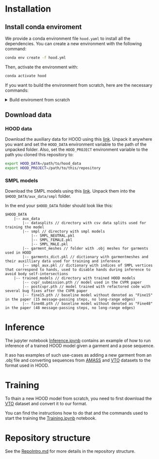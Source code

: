 # Installation


## Install conda enviroment
We provide a conda environment file `hood.yaml` to install all the dependencies. You can create a new environment with the following command:

```bash
conda env create -f hood.yml
```

Then, activate the environment with:

```bash
conda activate hood
```

If you want to build the environment from scratch, here are the necessary commands: 
<details>
  <summary>Build enviroment from scratch</summary>

```bash
# Create and activate a new environment
conda create -n hood python=3.9 -y
conda activate hood

# install pytorch (see https://pytorch.org/)
conda install pytorch torchvision torchaudio pytorch-cuda=11.7 -c pytorch -c nvidia -y

# install pytorch_geometric (see https://pytorch-geometric.readthedocs.io/en/latest/install/installation.html)
conda install pyg -c pyg -y

# install pytorch3d (see https://github.com/facebookresearch/pytorch3d/blob/main/INSTALL.md)
conda install -c fvcore -c iopath -c conda-forge fvcore iopath -y
conda install -c bottler nvidiacub -y
conda install pytorch3d -c pytorch3d -y


# install auxiliary packages with conda
conda install -c conda-forge munch pandas tqdm omegaconf matplotlib einops ffmpeg -y

# install more auxiliary packages with pip
pip install smplx aitviewer chumpy huepy

# create a new kernel for jupyter
conda install ipykernel -y; python -m ipykernel install --user --name hood --display-name "hood"
```
</details>

## Download data
### HOOD data
Download the auxiliary data for HOOD using this [link](https://drive.google.com/file/d/1RdA4L6Fy50VsKZ8k7ySp5ps5YtWoHSgs/view?usp=sharing).
Unpack it anywhere you want and set the `HOOD_DATA` environment variable to the path of the unpacked folder.
Also, set the `HOOD_PROJECT` environment variable to the path you cloned this repository to:

```bash
export HOOD_DATA=/path/to/hood_data
export HOOD_PROJECT=/path/to/this/repository
```

### SMPL models
Download the SMPL models using this [link](https://smpl-x.is.tue.mpg.de/). Unpack them into the `$HOOD_DATA/aux_data/smpl` folder.

In the end your `$HOOD_DATA` folder should look like this:
```
$HOOD_DATA
    |-- aux_data
        |-- datasplits // directory with csv data splits used for training the model
        |-- smpl // directory with smpl models
            |-- SMPL_NEUTRAL.pkl
            |-- SMPL_FEMALE.pkl
            |-- SMPL_MALE.pkl
        |-- garment_meshes // folder with .obj meshes for garments used in HOOD
        |-- garments_dict.pkl // dictionary with garmentmeshes and their auxilliary data used for training and inference
        |-- smpl_aux.pkl // dictionary with indices of SMPL vertices that correspond to hands, used to disable hands during inference to avoid body self-intersections
    |-- trained_models // directory with trained HOOD models
        |-- cvpr_submission.pth // model used in the CVPR paper
        |-- postcvpr.pth // model trained with refactored code with several bug fixes after the CVPR paper
        |-- fine15.pth // baseline model without denoted as "Fine15" in the paper (15 message-passing steps, no long-range edges)
        |-- fine48.pth // baseline model without denoted as "Fine48" in the paper (48 message-passing steps, no long-range edges)
```

# Inference
The jupyter notebook [Inference.ipynb](Inference.ipynb) contains an example of how to run inference of a trained HOOD model given a garment and a pose sequence.

It aso has examples of such use-cases as adding a new garment from an .obj file and converting sequences from [AMASS](https://amass.is.tue.mpg.de/) and [VTO](https://github.com/isantesteban/vto-dataset) datasets to the format used in HOOD.


# Training
To thain a new HOOD model from scratch, you need to first download the [VTO](https://github.com/isantesteban/vto-dataset) dataset and convert it to our format.

You can find the instructions how to do that and the commands used to start the training the [Training.ipynb](Training.ipynb) notebook.


# Repository structure
See the [RepoIntro.md](RepoIntro.md) for more details in the repository structure.
